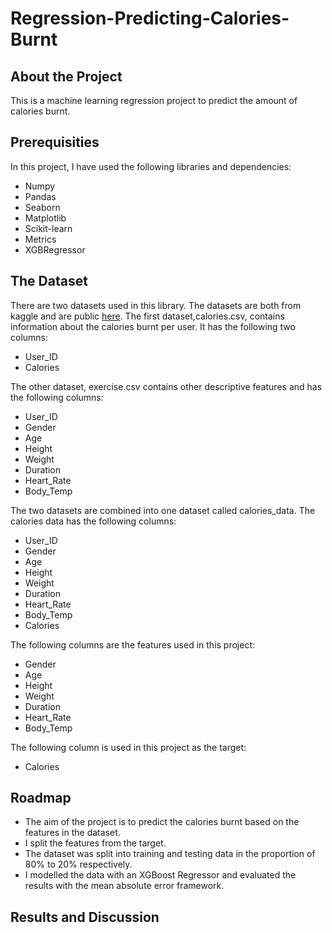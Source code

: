 # Regression-Predicting-Calories-Burnt
## About the Project
This is a machine learning regression project to predict the amount of calories burnt.
## Prerequisities
In this project, I have used the following libraries and dependencies:
* Numpy
* Pandas
* Seaborn
* Matplotlib
* Scikit-learn
* Metrics
* XGBRegressor 

## The Dataset
There are two datasets used in this library. The datasets are both from kaggle and are public [here](/datasets/fmendes/fmendesdat263xdemos).
The first dataset,calories.csv, contains information about the calories burnt per user. It has the following two columns:
* User_ID
* Calories

The other dataset, exercise.csv contains other descriptive features and has the following columns:
* User_ID
* Gender
* Age
* Height
* Weight
* Duration
* Heart_Rate	
* Body_Temp

The two datasets are combined into one dataset called calories_data. The calories data has the following columns:
* User_ID
* Gender
* Age
* Height	
* Weight
* Duration	
* Heart_Rate
* Body_Temp
* Calories

The following columns are the features used in this project:
* Gender
* Age
* Height	
* Weight
* Duration	
* Heart_Rate
* Body_Temp

The following column is used in this project as the target:
* Calories



## Roadmap
* The aim of the project is to predict the calories burnt based on the features in the dataset.
* I split the features from the target.
* The dataset was split into training and testing data in the proportion of 80% to 20% respectively.
* I modelled the data with an XGBoost Regressor and evaluated the results with the mean absolute error framework.

## Results and Discussion
